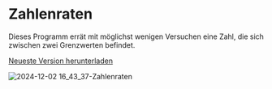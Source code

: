 # Zahlenraten
Dieses Programm errät mit möglichst wenigen Versuchen eine Zahl, die sich zwischen zwei Grenzwerten befindet.

[Neueste Version herunterladen](https://github.com/Alsweider/Zahlenraten/releases/latest)

![2024-12-02 16_43_37-Zahlenraten](https://github.com/user-attachments/assets/f441d743-ddab-4fa0-85d8-607611ec21c6)
